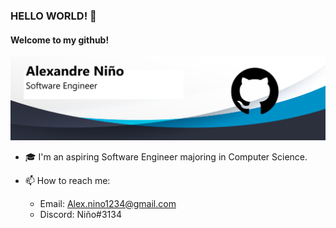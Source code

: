 ### HELLO WORLD! 👋
#### Welcome to my github!
![Welcome to my github!](https://github.com/AlexxNino/AlexxNino/blob/master/GithubBanner.png)

- 🎓  I'm an aspiring Software Engineer majoring in Computer Science.

- 📫  How to reach me:
  - Email: Alex.nino1234@gmail.com
  - Discord: Niño#3134



<!--
**AlexxNino/AlexxNino** is a ✨ _special_ ✨ repository because its `README.md` (this file) appears on your GitHub profile.

Here are some ideas to get you started:

- 🔭 I’m currently working on ...
- 🌱 I’m currently learning ...
- 👯 I’m looking to collaborate on ...
- 🤔 I’m looking for help with ...
- 💬 Ask me about ...
- 📫 How to reach me: ...
- 😄 Pronouns: ...
- ⚡ Fun fact: ...
-->
